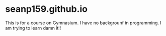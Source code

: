 # seanp159.github.io
This is for a course on Gymnasium. I have no backgrounf in programming. I am trying to learn damn it!!
